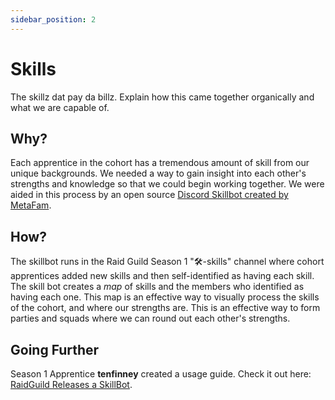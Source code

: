 ```yaml
---
sidebar_position: 2
---
```


# Skills

The skillz dat pay da billz. Explain how this came together organically and what we are capable of.

## Why?

Each apprentice in the cohort has a tremendous amount of skill from our unique backgrounds. We needed a way to gain insight into each other's strengths and knowledge so that we could begin working together. We were aided in this process by an open source [Discord Skillbot created by MetaFam](https://github.com/MetaFam/skill-bot).

## How?

The skillbot runs in the Raid Guild Season 1 "🛠-skills" channel where cohort apprentices added new skills and then self-identified as having each skill. The skill bot creates a _map_ of skills and the members who identified as having each one. This map is an effective way to visually process the skills of the cohort, and where our strengths are. This is an effective way to form parties and squads where we can round out each other's strengths.

## Going Further

Season 1 Apprentice **tenfinney** created a usage guide. Check it out here: [RaidGuild Releases a SkillBot](https://hackmd.io/Fs_mnbS3R1qt3MXCyHwwew?view).

